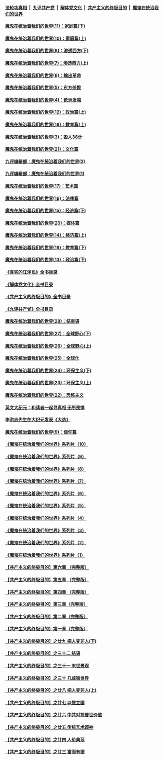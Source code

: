 ####  [法轮功真相](../../../../basic/blob/master/README.md?t=11260131) &nbsp;|&nbsp; [九评共产党](../../../../9ping.md/blob/master/README.md?t=11260131) &nbsp;|&nbsp; [解体党文化](../../../../jtdwh.md/blob/master/README.md?t=11260131)  &nbsp;|&nbsp; [共产主义的终极目的](../../../../gczydzjmd.md/blob/master/README.md?t=11260131) &nbsp;|&nbsp; [魔鬼在统治我们的世界](../../../../mgztzwmdsj.md/blob/master/README.md?t=11260131) 

#### [魔鬼在统治着我们的世界(11)：家庭篇(下)](../pages/nsc422/n10440961.md?t=11260131) 

#### [魔鬼在统治着我们的世界(10)：家庭篇(上)](../pages/nsc422/n10435448.md?t=11260131) 

#### [魔鬼在统治着我们的世界(8)：渗透西方(下)](../pages/nsc422/n10429603.md?t=11260131) 

#### [魔鬼在统治着我们的世界(7)：渗透西方(上)](../pages/nsc422/n10426013.md?t=11260131) 

#### [魔鬼在统治着我们的世界(6)：输出革命](../pages/nsc422/n10421536.md?t=11260131) 

#### [魔鬼在统治着我们的世界(5)：东方杀戮](../pages/nsc422/n10417707.md?t=11260131) 

#### [魔鬼在统治着我们的世界(4)：欧洲发端](../pages/nsc422/n10414890.md?t=11260131) 

#### [魔鬼在统治着我们的世界(12)：政治篇(上)](../pages/nsc422/n10444576.md?t=11260131) 

#### [魔鬼在统治着我们的世界(18)：教育篇(上)](../pages/nsc422/n10526970.md?t=11260131) 

#### [魔鬼在统治着我们的世界(3)：毁人36计](../pages/nsc422/n10411583.md?t=11260131) 

#### [魔鬼在统治着我们的世界(21)：文化篇](../pages/nsc422/n10597706.md?t=11260131) 

#### [九评编辑部：魔鬼在统治着我们的世界(2)](../pages/nsc422/n10410036.md?t=11260131) 

#### [九评编辑部：魔鬼在统治着我们的世界(1)](../pages/nsc422/n10406825.md?t=11260131) 

#### [魔鬼在统治着我们的世界(17)：艺术篇](../pages/nsc422/n10499093.md?t=11260131) 

#### [魔鬼在统治着我们的世界(16)：法律篇](../pages/nsc422/n10485969.md?t=11260131) 

#### [魔鬼在统治着我们的世界(15)：经济篇(下)](../pages/nsc422/n10469975.md?t=11260131) 

#### [魔鬼在统治着我们的世界(20)：媒体篇](../pages/nsc422/n10586579.md?t=11260131) 

#### [魔鬼在统治着我们的世界(14)：经济篇(上)](../pages/nsc422/n10457370.md?t=11260131) 

#### [魔鬼在统治着我们的世界(19)：教育篇(下)](../pages/nsc422/n10564808.md?t=11260131) 

#### [魔鬼在统治着我们的世界(13)：政治篇(下)](../pages/nsc422/n10448270.md?t=11260131) 

#### [《真实的江泽民》全书目录](../pages/nsc422/n13721399.md?t=11260131) 

#### [《解体党文化》全书目录](../pages/nsc422/n13721157.md?t=11260131) 

#### [《共产主义的终极目的》全书目录](../pages/nsc422/n13721048.md?t=11260131) 

#### [《九评共产党》全书目录](../pages/nsc422/n13708085.md?t=11260131) 

#### [魔鬼在统治着我们的世界(28)：结束语](../pages/nsc422/n10936246.md?t=11260131) 

#### [魔鬼在统治着我们的世界(27)：全球野心(下)](../pages/nsc422/n10928319.md?t=11260131) 

#### [魔鬼在统治着我们的世界(26)：全球野心(上)](../pages/nsc422/n10900318.md?t=11260131) 

#### [魔鬼在统治着我们的世界(25)：全球化](../pages/nsc422/n10788205.md?t=11260131) 

#### [魔鬼在统治着我们的世界(24)：环保主义(下)](../pages/nsc422/n10695307.md?t=11260131) 

#### [魔鬼在统治着我们的世界(23)：环保主义(上)](../pages/nsc422/n10688613.md?t=11260131) 

#### [魔鬼在统治着我们的世界(22)：恐怖主义](../pages/nsc422/n10614727.md?t=11260131) 

#### [英文大纪元：和读者一起寻真相 无所畏惧](../pages/nsc422/n12542027.md?t=11260131) 

#### [李洪志先生在大纪元发表《大选》](../pages/nsc422/n12534746.md?t=11260131) 

#### [魔鬼在统治着我们的世界(9)：信仰篇](../pages/nsc422/n10432159.md?t=11260131) 

#### [《魔鬼在统治着我们的世界》系列片（10）](../pages/nsc422/n12292670.md?t=11260131) 

#### [《魔鬼在统治着我们的世界》系列片（9）](../pages/nsc422/n12290859.md?t=11260131) 

#### [《魔鬼在统治着我们的世界》系列片（8）](../pages/nsc422/n12287445.md?t=11260131) 

#### [《魔鬼在统治着我们的世界》系列片（7）](../pages/nsc422/n12283425.md?t=11260131) 

#### [《魔鬼在统治着我们的世界》系列片（6）](../pages/nsc422/n12282314.md?t=11260131) 

#### [《魔鬼在统治着我们的世界》系列片（5）](../pages/nsc422/n12281419.md?t=11260131) 

#### [《魔鬼在统治着我们的世界》系列片（4）](../pages/nsc422/n12274024.md?t=11260131) 

#### [《魔鬼在统治着我们的世界》系列片（3）](../pages/nsc422/n12271322.md?t=11260131) 

#### [《魔鬼在统治着我们的世界》系列片（2）](../pages/nsc422/n12269049.md?t=11260131) 

#### [《魔鬼在统治着我们的世界》系列片（1）](../pages/nsc422/n12267575.md?t=11260131) 

#### [【共产主义的终极目的】第六章 （完整版）](../pages/nsc422/n11428913.md?t=11260131) 

#### [【共产主义的终极目的】第五章 （完整版）](../pages/nsc422/n11428912.md?t=11260131) 

#### [【共产主义的终极目的】第四章 （完整版）](../pages/nsc422/n11428907.md?t=11260131) 

#### [【共产主义的终极目的】第三章（完整版）](../pages/nsc422/n11428848.md?t=11260131) 

#### [【共产主义的终极目的】第二章（完整版）](../pages/nsc422/n11428831.md?t=11260131) 

#### [【共产主义的终极目的】第一章（完整版）](../pages/nsc422/n11417651.md?t=11260131) 

#### [【共产主义的终极目的】之廿九 把人变非人(下)](../pages/nsc422/n11344140.md?t=11260131) 

#### [【共产主义的终极目的】之三十二 结语](../pages/nsc422/n11360535.md?t=11260131) 

#### [【共产主义的终极目的】之三十一 末世景观](../pages/nsc422/n11351129.md?t=11260131) 

#### [【共产主义的终极目的】之三十 几成狼世界](../pages/nsc422/n11348280.md?t=11260131) 

#### [【共产主义的终极目的】之廿八 把人变非人(上)](../pages/nsc422/n11340492.md?t=11260131) 

#### [【共产主义的终极目的】之廿七 以恨立国](../pages/nsc422/n11336944.md?t=11260131) 

#### [【共产主义的终极目的】之廿六 中共对抗普世价值](../pages/nsc422/n11324785.md?t=11260131) 

#### [【共产主义的终极目的】之廿五 传统艺术颂神](../pages/nsc422/n11296396.md?t=11260131) 

#### [【共产主义的终极目的】之廿四 人伦典范](../pages/nsc422/n11296397.md?t=11260131) 

#### [【共产主义的终极目的】之廿三 富而有德](../pages/nsc422/n11283598.md?t=11260131) 

